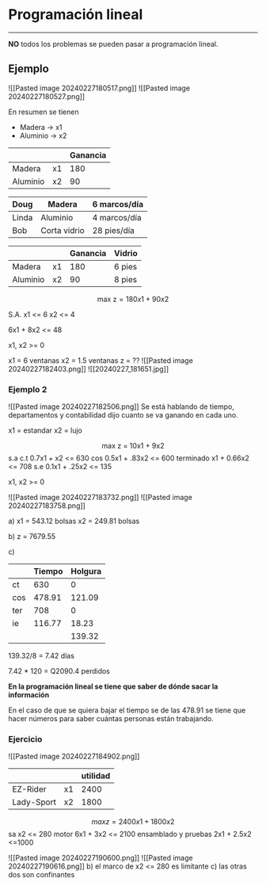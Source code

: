 # Programación lineal
---
**NO** todos los problemas se pueden pasar a programación lineal.

## Ejemplo
![[Pasted image 20240227180517.png]]
![[Pasted image 20240227180527.png]]

En resumen se tienen
- Madera -> x1
- Aluminio -> x2


|          |     | Ganancia |
| -------- | --- | -------- |
| Madera   | x1  | 180      |
| Aluminio | x2  | 90       |

| Doug  | Madera       | 6 marcos/día |
| ----- | ------------ | ------------ |
| Linda | Aluminio     | 4 marcos/día |
| Bob   | Corta vidrio | 28 pies/día  |

|          |     | Ganancia | Vidrio |
| -------- | --- | -------- | ------ |
| Madera   | x1  | 180      | 6 pies |
| Aluminio | x2  | 90       | 8 pies |
$$\text{max z} = 180x1 + 90x2$$

S.A.
x1 <= 6
x2 <= 4

6x1 + 8x2 <= 48

x1, x2 >= 0

x1 = 6 ventanas
x2 = 1.5 ventanas
z = ??
![[Pasted image 20240227182403.png]]
![[20240227_181651.jpg]]

### Ejemplo 2
![[Pasted image 20240227182506.png]]
Se está hablando de tiempo, departamentos y contabilidad dijo cuanto se va ganando en cada uno.

x1 = estandar
x2 = lujo

$$\text{max z = 10x1 + 9x2}$$
s.a
c.t              0.7x1 + x2       <= 630
cos             0.5x1 + .83x2  <= 600
terminado      x1 + 0.66x2 <= 708
s.e              0.1x1 + .25x2   <= 135

x1, x2 >= 0

![[Pasted image 20240227183732.png]]
![[Pasted image 20240227183758.png]]

a)
x1 = 543.12 bolsas
x2 = 249.81 bolsas

b)
z = 7679.55

c) 

|     | Tiempo | Holgura |
| --- | ------ | ------- |
| ct  | 630    | 0       |
| cos | 478.91 | 121.09  |
| ter | 708    | 0       |
| ie  | 116.77 | 18.23   |
|     |        | 139.32  |

139.32/8 = 7.42 días

7.42 * 120 = Q2090.4 perdidos


**En la programación lineal se tiene que saber de dónde sacar la información**

En el caso de que se quiera bajar el tiempo se de las 478.91 se tiene que hacer números para saber cuántas personas están trabajando.

### Ejercicio
![[Pasted image 20240227184902.png]]


|            |     | utilidad |
| ---------- | --- | -------- |
| EZ-Rider   | x1  | 2400     |
| Lady-Sport | x2  | 1800     |
$$ max z = 2400x1 + 1800x2 $$
sa
                        x2 <= 280
motor                           6x1 + 3x2 <= 2100
ensamblado y pruebas 2x1 + 2.5x2 <=1000

![[Pasted image 20240227190600.png]]
![[Pasted image 20240227190616.png]]
b) el marco de x2 <= 280 es limitante
c) las otras dos son confinantes

